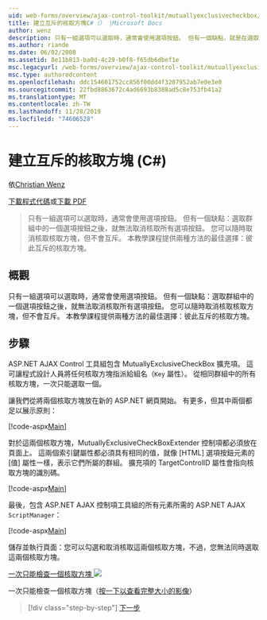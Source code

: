 ```yaml
---
uid: web-forms/overview/ajax-control-toolkit/mutuallyexclusivecheckbox/creating-mutually-exclusive-checkboxes-cs
title: 建立互斥的核取方塊C#（） |Microsoft Docs
author: wenz
description: 只有一組選項可以選取時，通常會使用選項按鈕。 但有一個缺點，就是在選取群組中的一個選項按鈕之後,。
ms.author: riande
ms.date: 06/02/2008
ms.assetid: 8e11b813-ba0d-4c29-b0f8-f65db6dbef1e
msc.legacyurl: /web-forms/overview/ajax-control-toolkit/mutuallyexclusivecheckbox/creating-mutually-exclusive-checkboxes-cs
msc.type: authoredcontent
ms.openlocfilehash: ddc154601752cc856f00dd4f3207952ab7e0e3e0
ms.sourcegitcommit: 22fbd8863672c4ad6693b8388ad5c8e753fb41a2
ms.translationtype: MT
ms.contentlocale: zh-TW
ms.lasthandoff: 11/28/2019
ms.locfileid: "74606528"
---
```

# <a name="creating-mutually-exclusive-checkboxes-c"></a>建立互斥的核取方塊 (C#)

依[Christian Wenz](https://github.com/wenz)

[下載程式代碼](https://download.microsoft.com/download/9/3/f/93f8daea-bebd-4821-833b-95205389c7d0/MutuallyExclusiveCheckBox0.cs.zip)或[下載 PDF](https://download.microsoft.com/download/b/6/a/b6ae89ee-df69-4c87-9bfb-ad1eb2b23373/mutuallyexclusivecheckbox0CS.pdf)

> 只有一組選項可以選取時，通常會使用選項按鈕。 但有一個缺點：選取群組中的一個選項按鈕之後，就無法取消核取所有選項按鈕。 您可以隨時取消核取核取方塊，但不會互斥。 本教學課程提供兩種方法的最佳選擇：彼此互斥的核取方塊。

## <a name="overview"></a>概觀

只有一組選項可以選取時，通常會使用選項按鈕。 但有一個缺點：選取群組中的一個選項按鈕之後，就無法取消核取所有選項按鈕。 您可以隨時取消核取核取方塊，但不會互斥。 本教學課程提供兩種方法的最佳選擇：彼此互斥的核取方塊。

## <a name="steps"></a>步驟

ASP.NET AJAX Control 工具組包含 MutuallyExclusiveCheckBox 擴充項。 這可讓程式設計人員將任何核取方塊指派給組名（`Key` 屬性）。 從相同群組中的所有核取方塊，一次只能選取一個。

讓我們從將兩個核取方塊放在新的 ASP.NET 網頁開始。 有更多，但其中兩個都足以展示原則：

[!code-aspx[Main](creating-mutually-exclusive-checkboxes-cs/samples/sample1.aspx)]

對於這兩個核取方塊，MutuallyExclusiveCheckBoxExtender 控制項都必須放在頁面上。 這兩個索引鍵屬性都必須具有相同的值，就像 [HTML] 選項按鈕元素的 [值] 屬性一樣，表示它們所屬的群組。 擴充項的 TargetControlID 屬性會指向核取方塊的識別碼。

[!code-aspx[Main](creating-mutually-exclusive-checkboxes-cs/samples/sample2.aspx)]

最後，包含 ASP.NET AJAX 控制項工具組的所有元素所需的 ASP.NET AJAX `ScriptManager`：

[!code-aspx[Main](creating-mutually-exclusive-checkboxes-cs/samples/sample3.aspx)]

儲存並執行頁面：您可以勾選和取消核取這兩個核取方塊，不過，您無法同時選取這兩個核取方塊。

[一次只能檢查一個核取方塊 ![](creating-mutually-exclusive-checkboxes-cs/_static/image2.png)](creating-mutually-exclusive-checkboxes-cs/_static/image1.png)

一次只能檢查一個核取方塊（[按一下以查看完整大小的影像](creating-mutually-exclusive-checkboxes-cs/_static/image3.png)）

> [!div class="step-by-step"]
> [下一步](creating-mutually-exclusive-checkboxes-vb.md)
